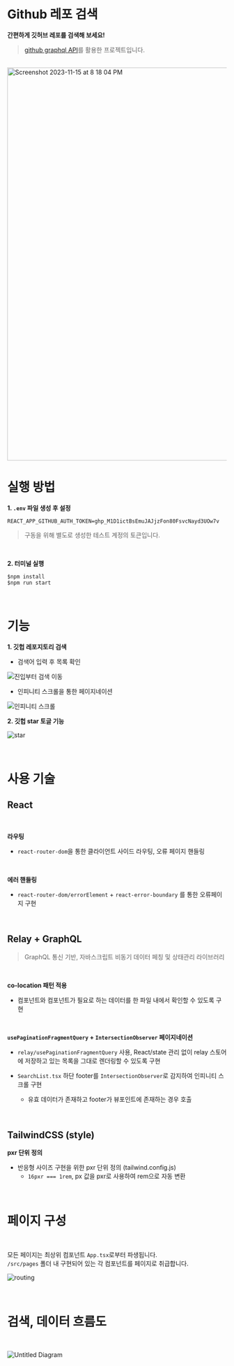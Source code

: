 # Github 레포 검색

**간편하게 깃허브 레포를 검색해 보세요!**

> [github graphql API](https://docs.github.com/en/graphql)를 활용한 프로젝트입니다.

<br>
<img width="900" alt="Screenshot 2023-11-15 at 8 18 04 PM" src="https://github.com/Hal-ang/search_github_with_relay/assets/68503014/afa7b261-b5c1-40ee-9e5f-9861d1f9faa6">
<br>

# 실행 방법

**1. `.env` 파일 생성 후 설정**

```
REACT_APP_GITHUB_AUTH_TOKEN=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
```

> 구동을 위해 별도로 생성한 테스트 계정의 토큰입니다.

<br>

**2. 터미널 실행**

```
$npm install
$npm run start
```

<br>

# 기능

**1. 깃헙 레포지토리 검색**

- 검색어 입력 후 목록 확인

![진입부터 검색 이동](https://github.com/Hal-ang/search_github_with_relay/assets/68503014/857b0858-2715-4cc5-9b66-ba5c22f87d55) <br>

- 인피니티 스크롤을 통한 페이지네이션

![인피니티 스크롤](https://github.com/Hal-ang/search_github_with_relay/assets/68503014/2505270d-d6ea-4320-aac2-13baf63a0be0) <br>

**2. 깃헙 star 토글 기능**

![star](https://github.com/Hal-ang/search_github_with_relay/assets/68503014/03fbeb1b-eb8f-4628-8417-b1764988c8e2) <br>

<br>

# 사용 기술

## React

<br>

**라우팅**

- `react-router-dom`을 통한 클라이언트 사이드 라우팅, 오류 페이지 핸들링

<br>

**에러 핸들링**

- `react-router-dom/errorElement` + `react-error-boundary` 를 통한 오류페이지 구현

<br>

## Relay + GraphQL

> GraphQL 통신 기반, 자바스크립트 비동기 데이터 페칭 및 상태관리 라이브러리

<br>

**co-location 패턴 적용**

- 컴포넌트와 컴포넌트가 필요로 하는 데이터를 한 파일 내에서 확인할 수 있도록 구현

<br>

**`usePaginationFragmentQuery` + `IntersectionObserver` 페이지네이션**

- `relay/usePaginationFragmentQuery` 사용, React/state 관리 없이 relay 스토어에 저장하고 있는 목록을 그대로 렌더링할 수 있도록 구현 <br>

- `SearchList.tsx` 하단 footer를 `IntersectionObserver`로 감지하여 인피니티 스크롤 구현
  - 유효 데이터가 존재하고 footer가 뷰포인트에 존재하는 경우 호출

<br>

## TailwindCSS (style)

**pxr 단위 정의**

- 반응형 사이즈 구현을 위한 pxr 단위 정의 (tailwind.config.js)
  - `16pxr === 1rem`, px 값을 pxr로 사용하여 rem으로 자동 변환

<br>

# 페이지 구성

<br>

모든 페이지는 최상위 컴포넌트 `App.tsx`로부터 파생됩니다.  
`/src/pages` 폴더 내 구현되어 있는 각 컴포넌트를 페이지로 취급합니다.

![routing](https://github.com/Hal-ang/search_github_with_relay/assets/68503014/a459c79f-2f7d-46ee-bf68-727efd09c102)

<br>

# 검색, 데이터 흐름도

<br>

![Untitled Diagram](https://github.com/Hal-ang/search_github_with_relay/assets/68503014/a46e95ab-6e8b-4760-9e87-d3c8dd2b6637)
